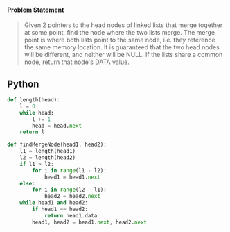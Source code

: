 #### Problem Statement
>Given 2 pointers to the head nodes of  linked lists that merge together at some point, find the node where the two lists merge. The merge point is where both lists point to the same node, i.e. they reference the same memory location. It is guaranteed that the two head nodes will be different, and neither will be NULL. If the lists share a common node, return that node's DATA value.

## Python
```python
def length(head):
    l = 0
    while head:
        l += 1
        head = head.next
    return l

def findMergeNode(head1, head2):
    l1 = length(head1)
    l2 = length(head2)
    if l1 > l2:
        for i in range(l1 - l2):
            head1 = head1.next
    else:
        for i in range(l2 - l1):
            head2 = head2.next
    while head1 and head2:
        if head1 == head2:
            return head1.data
        head1, head2 = head1.next, head2.next
```